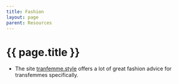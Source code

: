 ```yaml
---
title: Fashion
layout: page
parent: Resources
---
```

# {{ page.title }}

* The site [tranfemme.style](https://transfemme.style/) offers a lot of great fashion advice for transfemmes specifically.